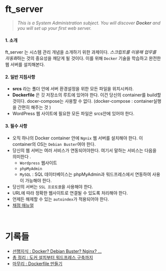 # ft_server

> *This is a System Administration subject. You will discover **Docker** and you will set up your first web server.*

#### 1. 소개

ft_server 는 시스템 관리 개념을 소개하기 위한 과제이다. *스크립트를 이용해 업무를 자동화*하는 것의 중요성을 깨닫게 될 것이다. 이를 위해 `Docker` 기술을 학습하고 완전한 웹 서버를 설치해본다.

#### 2. 일반 지침사항

- **srcs** 라는 폴더 안에 서버 환경설정을 위한 모든 파일을 위치시켜라.
- **Dockerfile** 은 깃 저장소의 루트에 있어야 한다. 이건 당신의 container를 build할 것이다.
  docer-compose는 사용할 수 없다. (docker-compose : container실행을 간편히 해주는 것 )
- WordPress 웹 사이트에 필요한 모든 파일은 srcs안에 있어야 한다.

#### 3. 필수 사항

- 오직 하나의 Docker container 안에 `Ngnix` 웹 서버를 설치해야 한다.
  이 container의 OS는 `Debian Buster`여야 한다.
- 당신의 웹 서버는 여러 서비스가 연동되어야한다. 여기서 말하는 서비스는 다음을 의미한다 .
  - `Wordpress` 웹사이트
  - `phpMyAdmin`
  - `MySQL` : SQL 데이터베이스는 phpMyAdmin과 워드프레스에서 연동하여 사용이 가능해야 한다.
- 당신의 서버는 `SSL 프로토콜`을 사용해야 한다.
- URL에 따라 정확한 웹사이트로 연결될 수 있도록 처리해야 한다.
- 언제든 해제할 수 있는 `autoindex`가 적용되어야 한다.
- [채점 매뉴얼](https://yeosong1.github.io/ft_server-채점-방법)

<br>

# 기록들

- [선행지식 : Docker? Debian Buster? Nginx? ...](https://velog.io/@hidaehyunlee/ftserver-선행지식-Docker-Debian-Buster-Nginx-)
- [총 정리 : 도커 설치부터 워드프레스 구축까지](https://velog.io/@hidaehyunlee/ftserver-총-정리-도커-설치부터-워드프레스-구축까지)
- [마무리 : Dockerfile 만들기](https://velog.io/@hidaehyunlee/ftserver-마무리-Dockerfile-만들기)


